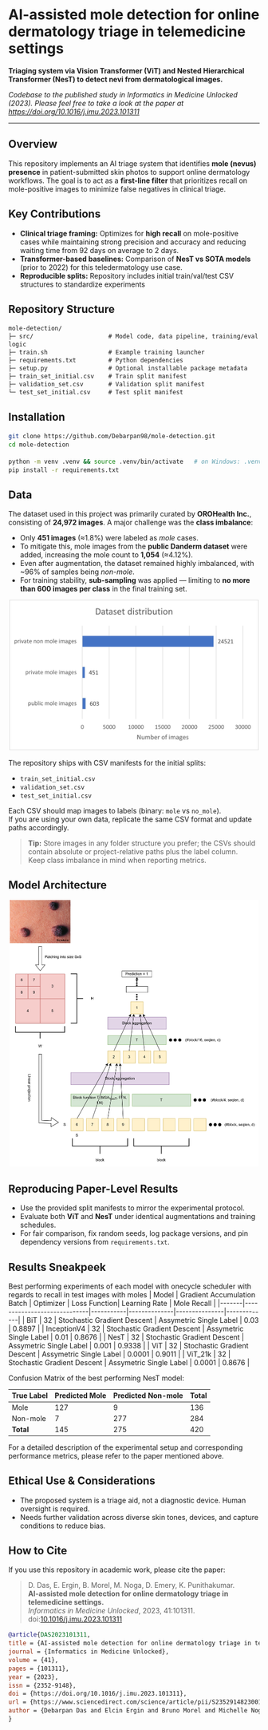 # AI-assisted mole detection for online dermatology triage in telemedicine settings
**Triaging system via Vision Transformer (ViT) and Nested Hierarchical Transformer (NesT) to detect nevi from dermatological images.**

*Codebase to the published study in Informatics in Medicine Unlocked (2023). Please feel free to take a look at the paper at https://doi.org/10.1016/j.imu.2023.101311*

---

## Overview

This repository implements an AI triage system that identifies **mole (nevus) presence** in patient-submitted skin photos to support online dermatology workflows. The goal is to act as a **first-line filter** that prioritizes recall on mole-positive images to minimize false negatives in clinical triage.

## Key Contributions

- **Clinical triage framing:** Optimizes for **high recall** on mole-positive cases while maintaining strong precision and accuracy and reducing waiting time from 92 days on average to 2 days. 
- **Transformer-based baselines:** Comparison of **NesT vs SOTA models** (prior to 2022) for this teledermatology use case.  
- **Reproducible splits:** Repository includes initial train/val/test CSV structures to standardize experiments

## Repository Structure

```text
mole-detection/
├─ src/                     # Model code, data pipeline, training/eval logic
├─ train.sh                 # Example training launcher
├─ requirements.txt         # Python dependencies
├─ setup.py                 # Optional installable package metadata
├─ train_set_initial.csv    # Train split manifest
├─ validation_set.csv       # Validation split manifest
└─ test_set_initial.csv     # Test split manifest
```

## Installation

```bash
git clone https://github.com/Debarpan98/mole-detection.git
cd mole-detection

python -m venv .venv && source .venv/bin/activate   # on Windows: .venv\Scripts\activate
pip install -r requirements.txt
```

## Data
The dataset used in this project was primarily curated by **OROHealth Inc.**, consisting of **24,972 images**. A major challenge was the **class imbalance**:

- Only **451 images** (≈1.8%) were labeled as *mole* cases.  
- To mitigate this, mole images from the **public Danderm dataset** were added, increasing the mole count to **1,054** (≈4.12%).  
- Even after augmentation, the dataset remained highly imbalanced, with ~96% of samples being *non-mole*.  
- For training stability, **sub-sampling** was applied — limiting to **no more than 600 images per class** in the final training set.

<p align="center">
  <img src="illustrations/data_dist.jpg" alt="Class Distribution" width="500"/>
</p>

The repository ships with CSV manifests for the initial splits:

- `train_set_initial.csv`
- `validation_set.csv`
- `test_set_initial.csv`

Each CSV should map images to labels (binary: `mole` vs `no_mole`).  
If you are using your own data, replicate the same CSV format and update paths accordingly.

> **Tip:** Store images in any folder structure you prefer; the CSVs should contain absolute or project-relative paths plus the label column.  
> Keep class imbalance in mind when reporting metrics.

## Model Architecture
<p align="center">
  <img src="illustrations/NesT_arch.jpg" alt="NesT Model Architecture" width="500"/>
</p>


## Reproducing Paper-Level Results

- Use the provided split manifests to mirror the experimental protocol.  
- Evaluate both **ViT** and **NesT** under identical augmentations and training schedules.  
- For fair comparison, fix random seeds, log package versions, and pin dependency versions from `requirements.txt`.  

## Results Sneakpeek

Best performing experiments of each model with onecycle scheduler with regards to recall in test images with moles
| Model | Gradient Accumulation Batch | Optimizer | Loss Function| Learning Rate | Mole Recall |
|-------|-----------------------------|-----------|--------------|---------------|-------------|
| BiT | 32 | Stochastic Gradient Descent | Assymetric Single Label | 0.03 | 0.8897 |
| InceptionV4 | 32 | Stochastic Gradient Descent | Assymetric Single Label | 0.01 | 0.8676 |
| NesT |  32 | Stochastic Gradient Descent | Assymetric Single Label | 0.001 | 0.9338 |
| ViT | 32 | Stochastic Gradient Descent | Assymetric Single Label | 0.0001 | 0.9011 |
| ViT_21k | 32 | Stochastic Gradient Descent | Assymetric Single Label | 0.0001 | 0.8676 |

Confusion Matrix of the best performing NesT model:

| True Label | Predicted Mole | Predicted Non-mole | Total |
|------------|----------------|--------------------|-------|
| Mole       | 127            | 9                  | 136   |
| Non-mole   | 7              | 277                | 284   |
| **Total**  | 145            | 275                | 420   |

For a detailed description of the experimental setup and corresponding performance metrics, please refer to the paper mentioned above. 

## Ethical Use & Considerations

- The proposed system is a triage aid, not a diagnostic device. Human oversight is required.
- Needs further validation across diverse skin tones, devices, and capture conditions to reduce bias.

## How to Cite

If you use this repository in academic work, please cite the paper:

> D. Das, E. Ergin, B. Morel, M. Noga, D. Emery, K. Punithakumar.  
> **AI-assisted mole detection for online dermatology triage in telemedicine settings.**  
> *Informatics in Medicine Unlocked*, 2023, 41:101311.  
> doi:[10.1016/j.imu.2023.101311](https://doi.org/10.1016/j.imu.2023.101311)

```bibtex
@article{DAS2023101311,
title = {AI-assisted mole detection for online dermatology triage in telemedicine settings},
journal = {Informatics in Medicine Unlocked},
volume = {41},
pages = {101311},
year = {2023},
issn = {2352-9148},
doi = {https://doi.org/10.1016/j.imu.2023.101311},
url = {https://www.sciencedirect.com/science/article/pii/S2352914823001570},
author = {Debarpan Das and Elcin Ergin and Bruno Morel and Michelle Noga and Derek Emery and Kumaradevan Punithakumar},
}
```
